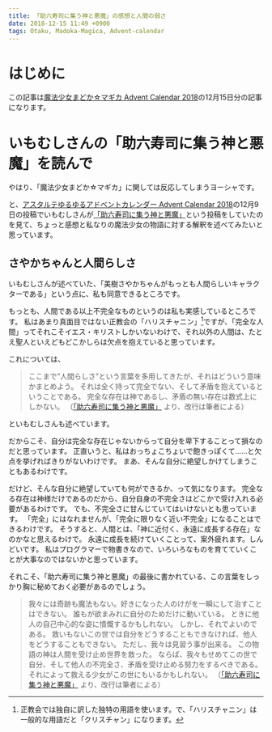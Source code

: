 ```yaml
---
title: 「助六寿司に集う神と悪魔」の感想と人間の弱さ
date: 2018-12-15 11:49 +0900
tags: Otaku, Madoka-Magica, Advent-calendar
---
```


# はじめに

この記事は[魔法少女まどか☆マギカ Advent Calendar 2018](https://adventar.org/calendars/3407)の12月15日分の記事になります。

# いもむしさんの「助六寿司に集う神と悪魔」を読んで

やはり、「魔法少女まどか☆マギカ」に関しては反応してしまうヨーシャです。

と、[アスタルテゆるゆるアドベントカレンダー Advent Calendar 2018](https://adventar.org/calendars/3503)の12月9日の投稿でいもむしさんが[「助六寿司に集う神と悪魔」](https://docs.google.com/document/d/1dOnhpgs7Vr-zwF9Lc3WF-KS3Z7PIZ60ja5ioXA8qHOw/edit#heading=h.n1z5pyr9jgs4)という投稿をしていたのを見て、ちょっと感想と私なりの魔法少女の物語に対する解釈を述べてみたいと思っています。

## さやかちゃんと人間らしさ

いもむしさんが述べていた、「美樹さやかちゃんがもっとも人間らしいキャラクターである」という点に、私も同意できるところです。

もっとも、人間である以上不完全なものというのは私も実感しているところです。
私はあまり真面目ではない正教会の「ハリスチャニン」[^1]ですが、「完全な人間」ってそれこそイエス・キリストしかいないわけで、それ以外の人間は、たとえ聖人といえどもどこかしらは欠点を抱えていると思っています。

[^1]: 正教会では独自に訳した独特の用語を使います。で、「ハリスチャニン」は一般的な用語だと「クリスチャン」になります。

これについては、

> ここまで”人間らしさ”という言葉を多用してきたが、それはどういう意味かまとめよう。
> それは全く持って完全でない、そして矛盾を抱えているということである。
> 完全な存在は神であるし、矛盾の無い存在は数式上にしかない。
> （[「助六寿司に集う神と悪魔」](https://docs.google.com/document/d/1dOnhpgs7Vr-zwF9Lc3WF-KS3Z7PIZ60ja5ioXA8qHOw/edit#) より、改行は筆者による）

といもむしさんも述べています。

だからこそ、自分は完全な存在じゃないからって自分を卑下することって損なのだと思っています。
正直いうと、私はおっちょこちょいで飽きっぽくて……と欠点を挙げればきりがないわけです。
まあ、そんな自分に絶望しかけてしまうこともあるわけです。

だけど、そんな自分に絶望していても何ができるか、って気になります。
完全なる存在は神様だけであるのだから、自分自身の不完全さはどこかで受け入れる必要があるわけです。
でも、不完全さに甘んじていてはいけないとも思っています。
「完全」にはなれませんが、「完全に限りなく近い不完全」になることはできるわけです。
そうすると、人間とは、「神に近付く、永遠に成長する存在」なのかなと思えるわけで。
永遠に成長を続けていくことって、案外疲れます。しんどいです。
私はプログラマーで物書きなので、いろいろなものを育てていくことが大事なのではないかと思っています。

それこそ、「助六寿司に集う神と悪魔」の最後に書かれている、この言葉をしっかり胸に秘めておく必要があるのでしょう。

> 我々には奇跡も魔法もない。好きになった人のけがを一瞬にして治すことはできない。
> 誰もが欲まみれに自分のためだけに動いている。
> ときに他人の自己中心的な姿に憤慨するかもしれない。
> しかし、それでよいのである。
> 救いもないこの世では自分をどうすることもできなければ、他人をどうすることもできない。
> ただし、我々は見習う事が出来る。
> この物語の神は人間を受け止め世界を救った。
> ならば、我々もせめてこの世で自分、そして他人の不完全さ、矛盾を受け止める努力をするべきである。
> それによって救える少女がこの世にもいるかもしれない。
> （[「助六寿司に集う神と悪魔」](https://docs.google.com/document/d/1dOnhpgs7Vr-zwF9Lc3WF-KS3Z7PIZ60ja5ioXA8qHOw/edit#) より、改行は筆者による）

